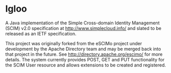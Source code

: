 Igloo
=====

A Java implementation of the Simple Cross-domain Identity Management (SCIM)
v2.0 specification at http://www.simplecloud.info/ and slated to be released
as an IETF specification.

This project was originally forked from the eSCIMo project under development
by the Apache Directory team and may be merged back into that project in the
future.  See http://directory.apache.org/escimo/ for more details.  The
system currently provides POST, GET and PUT functionality for the SCIM
User resource and allows extensions to be created and registered.

